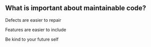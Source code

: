 ## What is important about maintainable code?

Defects are easier to repair <!-- .element: class="fragment" -->

Features are easier to include <!-- .element: class="fragment" -->

Be kind to your future self <!-- .element: class="fragment" -->
